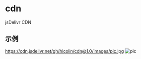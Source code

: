 # cdn
jsDelivr CDN

## 示例
https://cdn.jsdelivr.net/gh/hicolin/cdn@1.0/images/pic.jpg
![pic](https://cdn.jsdelivr.net/gh/hicolin/cdn@1.0/images/pic.jpg)
